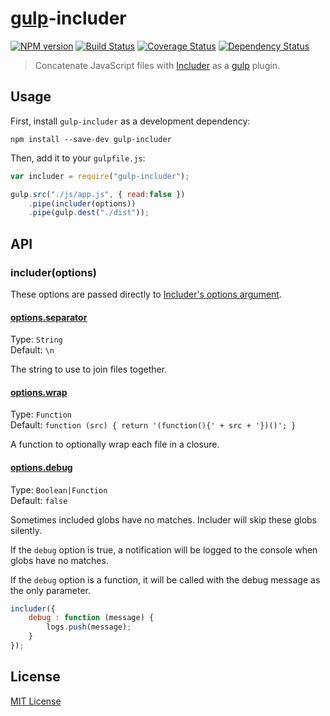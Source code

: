 # [gulp][gulp-url]-includer
[![NPM version][npm-image]][npm-url] [![Build Status][travis-image]][travis-url]  [![Coverage Status](coveralls-image)](coveralls-url) [![Dependency Status][depstat-image]][depstat-url]

> Concatenate JavaScript files with [Includer][includer-url] as a [gulp][gulp-url] plugin.

## Usage

First, install `gulp-includer` as a development dependency:

```shell
npm install --save-dev gulp-includer
```

Then, add it to your `gulpfile.js`:

```javascript
var includer = require("gulp-includer");

gulp.src("./js/app.js", { read:false })
	.pipe(includer(options))
	.pipe(gulp.dest("./dist"));
```

## API

### includer(options)

These options are passed directly to [Includer's options argument](https://github.com/timrwood/includer#options).

#### [options.separator](https://github.com/timrwood/includer#separator)
Type: `String`  
Default: `\n`

The string to use to join files together.

#### [options.wrap](https://github.com/timrwood/includer#wrap)
Type: `Function`  
Default: `function (src) { return '(function(){' + src + '})()'; }`

A function to optionally wrap each file in a closure.

#### [options.debug](https://github.com/timrwood/includer#debug)
Type: `Boolean|Function`  
Default: `false`

Sometimes included globs have no matches. Includer will skip these globs silently.

If the `debug` option is true, a notification will be logged to the console when globs have no matches.

If the `debug` option is a function, it will be called with the debug message as the only parameter.

```js
includer({
	debug : function (message) {
		logs.push(message);
	}
});
```

## License

[MIT License](http://en.wikipedia.org/wiki/MIT_License)

[gulp-url]: https://github.com/wearefractal/gulp
[includer-url]: https://github.com/timrwood/includer

[npm-url]: https://npmjs.org/package/gulp-includer
[npm-image]: https://badge.fury.io/js/gulp-includer.png

[travis-url]: http://travis-ci.org/timrwood/gulp-includer
[travis-image]: https://secure.travis-ci.org/timrwood/gulp-includer.png?branch=master

[coveralls-url]: https://coveralls.io/r/timrwood/gulp-includer
[coveralls-image]: https://coveralls.io/repos/timrwood/gulp-includer/badge.png

[depstat-url]: https://david-dm.org/timrwood/gulp-includer
[depstat-image]: https://david-dm.org/timrwood/gulp-includer.png
